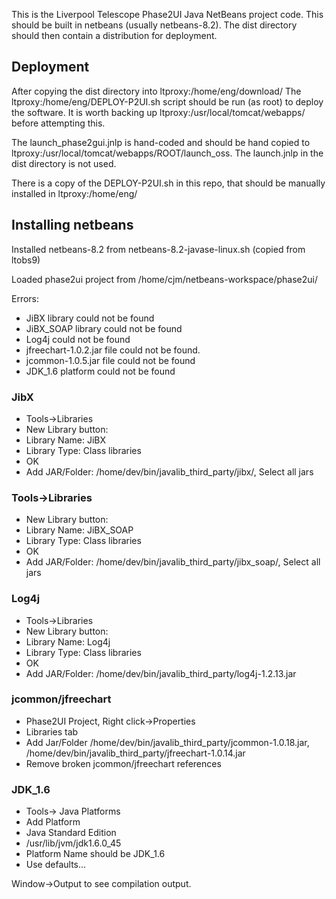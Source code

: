 This is the Liverpool Telescope Phase2UI Java NetBeans project code.
This should be built in netbeans (usually netbeans-8.2).
The dist directory should then contain a distribution for deployment.

## Deployment

After copying the dist directory into ltproxy:/home/eng/download/
The ltproxy:/home/eng/DEPLOY-P2UI.sh script should be run (as root) to deploy the software.
It is worth backing up ltproxy:/usr/local/tomcat/webapps/ before attempting this.

The launch_phase2gui.jnlp is hand-coded and should be hand copied to
ltproxy:/usr/local/tomcat/webapps/ROOT/launch_oss. The launch.jnlp in the dist directory is not used.

There is a copy of the DEPLOY-P2UI.sh in this repo, that should be manually installed in ltproxy:/home/eng/

## Installing netbeans

Installed netbeans-8.2 from netbeans-8.2-javase-linux.sh (copied from ltobs9)

Loaded phase2ui project from /home/cjm/netbeans-workspace/phase2ui/


Errors:
* JiBX library could not be found
* JiBX_SOAP library could not be found
* Log4j could not be found
* jfreechart-1.0.2.jar file could not be found.
* jcommon-1.0.5.jar file could not be found
* JDK_1.6 platform could not be found

### JibX
* Tools->Libraries
* New Library button:
* Library Name: JiBX
* Library Type: Class libraries
* OK
* Add JAR/Folder: /home/dev/bin/javalib_third_party/jibx/, Select all jars

### Tools->Libraries
* New Library button:
* Library Name: JiBX_SOAP
* Library Type: Class libraries
* OK
* Add JAR/Folder: /home/dev/bin/javalib_third_party/jibx_soap/, Select all jars

### Log4j
* Tools->Libraries
* New Library button:
* Library Name: Log4j
* Library Type: Class libraries
* OK
* Add JAR/Folder: /home/dev/bin/javalib_third_party/log4j-1.2.13.jar

### jcommon/jfreechart

* Phase2UI Project, Right click->Properties
* Libraries tab
* Add Jar/Folder /home/dev/bin/javalib_third_party/jcommon-1.0.18.jar, /home/dev/bin/javalib_third_party/jfreechart-1.0.14.jar
* Remove broken jcommon/jfreechart references

### JDK_1.6

* Tools-> Java Platforms
* Add Platform
* Java Standard Edition
* /usr/lib/jvm/jdk1.6.0_45
* Platform Name should be JDK_1.6
* Use defaults...

Window->Output to see compilation output.
